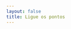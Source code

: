 ```yaml
---
layout: false
title: Ligue os pontos
---
```


<script setup>
import { defineAsyncComponent } from 'vue'
import '../../dist/style.css'

const ConnectTheDots = defineAsyncComponent(() => import('../../').then(m => m.ConnectTheDots))
</script>

<ClientOnly>
  <ConnectTheDots
    statement="Ligue as imagens entre as colunas corretamente!"
    :background="`/examples/bgs/bg${Math.floor(Math.random() * 4) + 1}.jpg`"
    :options="{
      'Video game': '/examples/connect-the-dots/videogame.jpg',
      'Bandeira': '/examples/connect-the-dots/bandeira.jpg',
      'Livro': '/examples/connect-the-dots/livro.jpg',
      'Médico': '/examples/connect-the-dots/medico.jpg',
    }"
  />
</ClientOnly>

